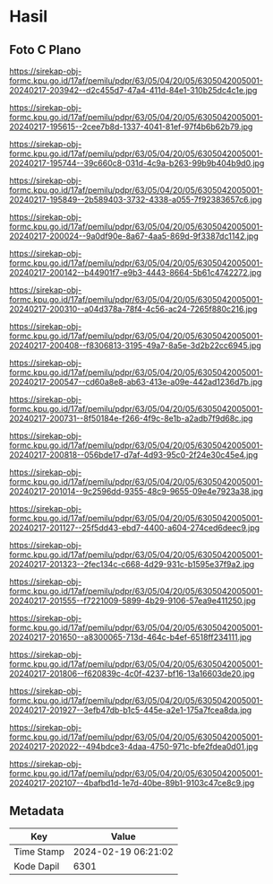 # Hasil

## Foto C Plano

https://sirekap-obj-formc.kpu.go.id/17af/pemilu/pdpr/63/05/04/20/05/6305042005001-20240217-203942--d2c455d7-47a4-411d-84e1-310b25dc4c1e.jpg

https://sirekap-obj-formc.kpu.go.id/17af/pemilu/pdpr/63/05/04/20/05/6305042005001-20240217-195615--2cee7b8d-1337-4041-81ef-97f4b6b62b79.jpg

https://sirekap-obj-formc.kpu.go.id/17af/pemilu/pdpr/63/05/04/20/05/6305042005001-20240217-195744--39c660c8-031d-4c9a-b263-99b9b404b9d0.jpg

https://sirekap-obj-formc.kpu.go.id/17af/pemilu/pdpr/63/05/04/20/05/6305042005001-20240217-195849--2b589403-3732-4338-a055-7f92383657c6.jpg

https://sirekap-obj-formc.kpu.go.id/17af/pemilu/pdpr/63/05/04/20/05/6305042005001-20240217-200024--9a0df90e-8a67-4aa5-869d-9f3387dc1142.jpg

https://sirekap-obj-formc.kpu.go.id/17af/pemilu/pdpr/63/05/04/20/05/6305042005001-20240217-200142--b44901f7-e9b3-4443-8664-5b61c4742272.jpg

https://sirekap-obj-formc.kpu.go.id/17af/pemilu/pdpr/63/05/04/20/05/6305042005001-20240217-200310--a04d378a-78f4-4c56-ac24-7265f880c216.jpg

https://sirekap-obj-formc.kpu.go.id/17af/pemilu/pdpr/63/05/04/20/05/6305042005001-20240217-200408--f8306813-3195-49a7-8a5e-3d2b22cc6945.jpg

https://sirekap-obj-formc.kpu.go.id/17af/pemilu/pdpr/63/05/04/20/05/6305042005001-20240217-200547--cd60a8e8-ab63-413e-a09e-442ad1236d7b.jpg

https://sirekap-obj-formc.kpu.go.id/17af/pemilu/pdpr/63/05/04/20/05/6305042005001-20240217-200731--8f50184e-f266-4f9c-8e1b-a2adb7f9d68c.jpg

https://sirekap-obj-formc.kpu.go.id/17af/pemilu/pdpr/63/05/04/20/05/6305042005001-20240217-200818--056bde17-d7af-4d93-95c0-2f24e30c45e4.jpg

https://sirekap-obj-formc.kpu.go.id/17af/pemilu/pdpr/63/05/04/20/05/6305042005001-20240217-201014--9c2596dd-9355-48c9-9655-09e4e7923a38.jpg

https://sirekap-obj-formc.kpu.go.id/17af/pemilu/pdpr/63/05/04/20/05/6305042005001-20240217-201127--25f5dd43-ebd7-4400-a604-274ced6deec9.jpg

https://sirekap-obj-formc.kpu.go.id/17af/pemilu/pdpr/63/05/04/20/05/6305042005001-20240217-201323--2fec134c-c668-4d29-931c-b1595e37f9a2.jpg

https://sirekap-obj-formc.kpu.go.id/17af/pemilu/pdpr/63/05/04/20/05/6305042005001-20240217-201555--f7221009-5899-4b29-9106-57ea9e411250.jpg

https://sirekap-obj-formc.kpu.go.id/17af/pemilu/pdpr/63/05/04/20/05/6305042005001-20240217-201650--a8300065-713d-464c-b4ef-6518ff234111.jpg

https://sirekap-obj-formc.kpu.go.id/17af/pemilu/pdpr/63/05/04/20/05/6305042005001-20240217-201806--f620839c-4c0f-4237-bf16-13a16603de20.jpg

https://sirekap-obj-formc.kpu.go.id/17af/pemilu/pdpr/63/05/04/20/05/6305042005001-20240217-201927--3efb47db-b1c5-445e-a2e1-175a7fcea8da.jpg

https://sirekap-obj-formc.kpu.go.id/17af/pemilu/pdpr/63/05/04/20/05/6305042005001-20240217-202022--494bdce3-4daa-4750-971c-bfe2fdea0d01.jpg

https://sirekap-obj-formc.kpu.go.id/17af/pemilu/pdpr/63/05/04/20/05/6305042005001-20240217-202107--4bafbd1d-1e7d-40be-89b1-9103c47ce8c9.jpg


## Metadata

| Key        | Value               |
| ---------- | ------------------- |
| Time Stamp | 2024-02-19 06:21:02 |
| Kode Dapil | 6301                |



